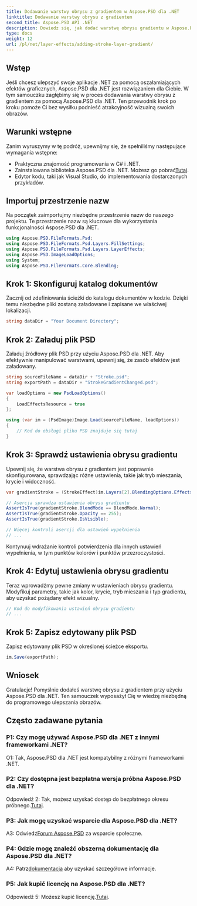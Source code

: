 ```yaml
---
title: Dodawanie warstwy obrysu z gradientem w Aspose.PSD dla .NET
linktitle: Dodawanie warstwy obrysu z gradientem
second_title: Aspose.PSD API .NET
description: Dowiedz się, jak dodać warstwę obrysu gradientu w Aspose.PSD dla .NET. Podnieś swoje umiejętności manipulacji obrazami dzięki temu obszernemu samouczkowi.
type: docs
weight: 12
url: /pl/net/layer-effects/adding-stroke-layer-gradient/
---
```

## Wstęp

Jeśli chcesz ulepszyć swoje aplikacje .NET za pomocą oszałamiających efektów graficznych, Aspose.PSD dla .NET jest rozwiązaniem dla Ciebie. W tym samouczku zagłębimy się w proces dodawania warstwy obrysu z gradientem za pomocą Aspose.PSD dla .NET. Ten przewodnik krok po kroku pomoże Ci bez wysiłku podnieść atrakcyjność wizualną swoich obrazów.

## Warunki wstępne

Zanim wyruszymy w tę podróż, upewnijmy się, że spełniliśmy następujące wymagania wstępne:

- Praktyczna znajomość programowania w C# i .NET.
-  Zainstalowana biblioteka Aspose.PSD dla .NET. Możesz go pobrać[Tutaj](https://releases.aspose.com/psd/net/).
- Edytor kodu, taki jak Visual Studio, do implementowania dostarczonych przykładów.

## Importuj przestrzenie nazw

Na początek zaimportujmy niezbędne przestrzenie nazw do naszego projektu. Te przestrzenie nazw są kluczowe dla wykorzystania funkcjonalności Aspose.PSD dla .NET.

```csharp
using Aspose.PSD.FileFormats.Psd;
using Aspose.PSD.FileFormats.Psd.Layers.FillSettings;
using Aspose.PSD.FileFormats.Psd.Layers.LayerEffects;
using Aspose.PSD.ImageLoadOptions;
using System;
using Aspose.PSD.FileFormats.Core.Blending;
```

## Krok 1: Skonfiguruj katalog dokumentów

Zacznij od zdefiniowania ścieżki do katalogu dokumentów w kodzie. Dzięki temu niezbędne pliki zostaną załadowane i zapisane we właściwej lokalizacji.

```csharp
string dataDir = "Your Document Directory";
```

## Krok 2: Załaduj plik PSD

Załaduj źródłowy plik PSD przy użyciu Aspose.PSD dla .NET. Aby efektywnie manipulować warstwami, upewnij się, że zasób efektów jest załadowany.

```csharp
string sourceFileName = dataDir + "Stroke.psd";
string exportPath = dataDir + "StrokeGradientChanged.psd";

var loadOptions = new PsdLoadOptions()
{
    LoadEffectsResource = true
};

using (var im = (PsdImage)Image.Load(sourceFileName, loadOptions))
{
    // Kod do obsługi pliku PSD znajduje się tutaj
}
```

## Krok 3: Sprawdź ustawienia obrysu gradientu

Upewnij się, że warstwa obrysu z gradientem jest poprawnie skonfigurowana, sprawdzając różne ustawienia, takie jak tryb mieszania, krycie i widoczność.

```csharp
var gradientStroke = (StrokeEffect)im.Layers[2].BlendingOptions.Effects[0];

// Asercja sprawdza ustawienia obrysu gradientu
AssertIsTrue(gradientStroke.BlendMode == BlendMode.Normal);
AssertIsTrue(gradientStroke.Opacity == 255);
AssertIsTrue(gradientStroke.IsVisible);

// Więcej kontroli asercji dla ustawień wypełnienia
// ...
```

Kontynuuj wdrażanie kontroli potwierdzenia dla innych ustawień wypełnienia, w tym punktów kolorów i punktów przezroczystości.

## Krok 4: Edytuj ustawienia obrysu gradientu

Teraz wprowadźmy pewne zmiany w ustawieniach obrysu gradientu. Modyfikuj parametry, takie jak kolor, krycie, tryb mieszania i typ gradientu, aby uzyskać pożądany efekt wizualny.

```csharp
// Kod do modyfikowania ustawień obrysu gradientu
// ...
```

## Krok 5: Zapisz edytowany plik PSD

Zapisz edytowany plik PSD w określonej ścieżce eksportu.

```csharp
im.Save(exportPath);
```

## Wniosek

Gratulacje! Pomyślnie dodałeś warstwę obrysu z gradientem przy użyciu Aspose.PSD dla .NET. Ten samouczek wyposażył Cię w wiedzę niezbędną do programowego ulepszania obrazów.

## Często zadawane pytania

### P1: Czy mogę używać Aspose.PSD dla .NET z innymi frameworkami .NET?

O1: Tak, Aspose.PSD dla .NET jest kompatybilny z różnymi frameworkami .NET.

### P2: Czy dostępna jest bezpłatna wersja próbna Aspose.PSD dla .NET?

 Odpowiedź 2: Tak, możesz uzyskać dostęp do bezpłatnego okresu próbnego.[Tutaj](https://releases.aspose.com/).

### P3: Jak mogę uzyskać wsparcie dla Aspose.PSD dla .NET?

 A3: Odwiedź[Forum Aspose.PSD](https://forum.aspose.com/c/psd/34) za wsparcie społeczne.

### P4: Gdzie mogę znaleźć obszerną dokumentację dla Aspose.PSD dla .NET?

 A4: Patrz[dokumentacja](https://reference.aspose.com/psd/net/) aby uzyskać szczegółowe informacje.

### P5: Jak kupić licencję na Aspose.PSD dla .NET?

 Odpowiedź 5: Możesz kupić licencję.[Tutaj](https://purchase.aspose.com/buy).